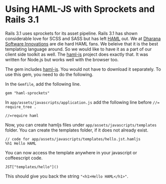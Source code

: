 # Using HAML-JS with Sprockets and Rails 3.1

Rails 3.1 uses sprockets for its asset pipeline. Rails 3.1 has shown considerable love for SCSS and SASS but has left [HAML] out. We at [Dharana Software Innovations][] are die hard HAML fans. We beleive that it is the best templating language around. So we would like to have it as a part of our client side toolkit as well. The [haml-js] project does exactly that. It was written for Node.js but works well with the browser too.

The gem includes [haml-js]. You would not have to download it separately. To use this gem, you need to do the following. 

In the `Gemfile`, add the following line.

    gem "haml-sprockets"

In `app/assets/javascripts/application.js` add the following line before `//= require_tree .`

    //=require haml

Now, you can create hamljs files under `app/assets/javascripts/templates` folder. You can create the templates folder, if it does not already exist.

    // code for app/assets/javascripts/templates/hello.jst.hamljs
    %h1 Hello HAML

You can now access the template anywhere in your javascript or coffeescript code.

    JST["templates/hello"]()

This should give you back the string `"<h1>Hello HAML</h1>"`.


[HAML]: http://haml-lang.com/
[haml-js]: https://github.com/creationix/haml-js
[Dharana Software Innovations]: http://www.dharanasoft.com/
